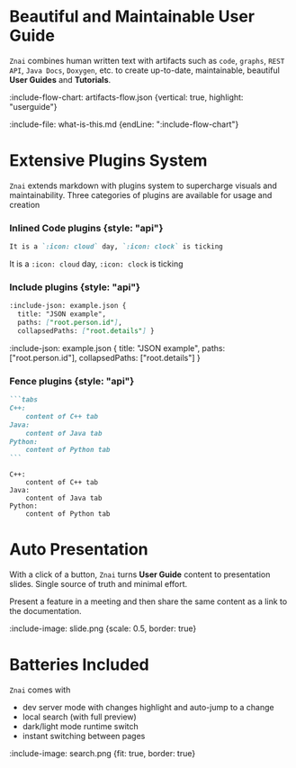 # Beautiful and Maintainable User Guide

`Znai` combines human written text with artifacts such as
`code`, `graphs`, `REST API`, `Java Docs`, `Doxygen`, etc. 
to create up-to-date, maintainable, beautiful **User Guides** and **Tutorials**.   

:include-flow-chart: artifacts-flow.json {vertical: true, highlight: "userguide"}

:include-file: what-is-this.md {endLine: ":include-flow-chart"}

# Extensive Plugins System

`Znai` extends markdown with plugins system to supercharge visuals and maintainability.
Three categories of plugins are available for usage and creation

### Inlined Code plugins {style: "api"}

```markdown {title: "plugin example"}
It is a `:icon: cloud` day, `:icon: clock` is ticking
```

It is a `:icon: cloud` day, `:icon: clock` is ticking

### Include plugins {style: "api"}

```markdown {title: "plugin example"}
:include-json: example.json {
  title: "JSON example",
  paths: ["root.person.id"],
  collapsedPaths: ["root.details"] }
```

:include-json: example.json {
  title: "JSON example",
  paths: ["root.person.id"],
  collapsedPaths: ["root.details"] }

### Fence plugins {style: "api"}

````markdown {title: "plugin example"}
```tabs
C++: 
    content of C++ tab
Java:
    content of Java tab
Python:
    content of Python tab
```
````

```tabs
C++: 
    content of C++ tab
Java:
    content of Java tab
Python:
    content of Python tab
```

# Auto Presentation

With a click of a button, `Znai` turns **User Guide** content to presentation slides.
Single source of truth and minimal effort. 

Present a feature in a meeting and then share the same content as a link to the documentation.

:include-image: slide.png {scale: 0.5, border: true}

# Batteries Included

`Znai` comes with
* dev server mode with changes highlight and auto-jump to a change
* local search (with full preview)
* dark/light mode runtime switch
* instant switching between pages

:include-image: search.png {fit: true, border: true}